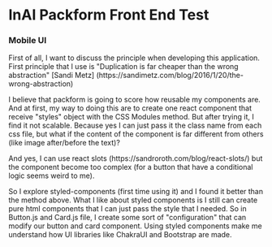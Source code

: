 # InAI Packform Front End Test

### Mobile UI
<p>
    First of all, I want to discuss the principle when developing this application. First principle that I use is "Duplication is far cheaper than the wrong abstraction" [Sandi Metz] (https://sandimetz.com/blog/2016/1/20/the-wrong-abstraction)
</p>

<p>
    I believe that packform is going to score how reusable my components are. And at first, my way to doing this are to create one react component that receive "styles" object with the CSS Modules method. But after trying it, I find it not scalable. Because yes I can just pass it the class name from each css file, but what if the content of the component is far different from others (like image after/before the text)?
</p>

<p>And yes, I can use react slots (https://sandroroth.com/blog/react-slots/) but the component become too complex (for a button that have a conditional logic seems weird to me).</p>

<p>
    So I explore styled-components (first time using it) and I found it better than the method above. What I like about styled components is I still can create pure html components that I can just pass the style that I needed. So in Button.js and Card.js file, I create some sort of "configuration" that can modify our button and card component. Using styled components make me understand how UI libraries like ChakraUI and Bootstrap are made.
</p>